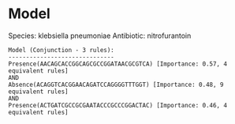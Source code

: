 
# Model

Species: klebsiella pneumoniae
Antibiotic: nitrofurantoin

```
Model (Conjunction - 3 rules):
------------------------------
Presence(AACAGCACCGGCAGCGCCGGATAACGCGTCA) [Importance: 0.57, 4 equivalent rules]
AND
Absence(ACAGGTCACGGAACAGATCCAGGGGTTTGGT) [Importance: 0.48, 9 equivalent rules]
AND
Presence(ACTGATCGCCGCGAATACCCGCCCGGACTAC) [Importance: 0.46, 4 equivalent rules]

```

